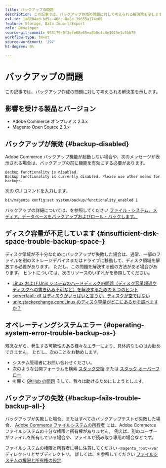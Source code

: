 ```yaml
---
title: バックアップの問題
description: この記事では、バックアップ作成の問題に対して考えられる解決策を示します。
exl-id: 1a6204ad-bd5a-46dc-8a8e-39655a174e09
feature: Storage, Data Import/Export
role: Developer
source-git-commit: 958179e0f3efe08e65ea8b0c4c4e1015e3c5bb76
workflow-type: tm+mt
source-wordcount: '297'
ht-degree: 0%

---
```


# バックアップの問題

この記事では、バックアップ作成の問題に対して考えられる解決策を示します。

## 影響を受ける製品とバージョン

* Adobe Commerce オンプレミス 2.3.x
* Magento Open Source 2.3.x

## バックアップが無効 {#backup-disabled}

Adobe Commerce バックアップ機能が起動しない場合や、次のメッセージが表示される場合は、バックアップの前に機能を有効にする必要があります。

```terminal
Backup functionality is disabled.
Backup functionality is currently disabled. Please use other means for backups.
```

次の CLI コマンドを入力します。

```bash
bin/magento config:set system/backup/functionality_enabled 1
```

バックアップの詳細については、を参照してください [ファイル・システム、メディア、データベースをバックアップおよびロール・バックします。](https://devdocs.magento.com/guides/v2.3/install-gde/install/cli/install-cli-backup.html)

## ディスク容量が不足しています {#insufficient-disk-space-trouble-backup-space-}

ディスク領域が不十分なためにバックアップが失敗した場合は、通常、一部のファイルを別のストレージデバイスまたはドライブに移動して、ディスク領域を解放する必要があります。 ただし、この問題を解決する他の方法がある場合があります。 ヒントについては、次のリソースのいずれかを参照してください。

* [Linux および Unix システムのハードディスクの問題（ディスク容量超過やディスクへの書き込み不可など）を解決するための 8 つのヒント](https://www.cyberciti.biz/datacenter/linux-unix-bsd-osx-cannot-write-to-hard-disk)
* [serverfault: df はディスクがいっぱいと言うが、ディスクが空ではない](https://serverfault.com/questions/315181/df-says-disk-is-full-but-it-is-not)
* [unix.stackexchange.com:Linux のディスク容量がどこにあるかを調べますか？](https://unix.stackexchange.com/questions/125429/tracking-down-where-disk-space-has-gone-on-linux)

## オペレーティングシステムエラー {#operating-system-error-trouble-backup-os-}

残念ながら、発生する可能性のある様々なエラーにより、具体的なものはお勧めできません。 ただし、次のことをお勧めします。

* システム管理者にお問い合わせください。
* 次のような公開フォーラムを検索 [スタック交換](https://unix.stackexchange.com) または [スタック オーバーフロー](https://stackoverflow.com)
* を開く [GitHub の問題](https://github.com/magento/magento2/issues) そして、我々は助けるためにしようとします。

## バックアップの失敗 {#backup-fails-trouble-backup-all-}

バックアップが失敗した場合、またはすべてのバックアップテストが失敗した場合、 [Adobe Commerce ファイルシステムの所有者](https://devdocs.magento.com/guides/v2.2/install-gde/prereq/file-sys-perms-over.html) には、Adobe Commerce ファイルシステムの十分な権限と所有権がありません。 例えば、別のユーザーがファイルを所有している場合や、ファイルが読み取り専用の場合などです。

ファイルシステムの権限と所有者に特に注意してください `<magento_root>/var` ディレクトリとサブディレクトリ。 詳しくは、を参照してください [ファイルシステムの権限と所有権の設定](https://devdocs.magento.com/guides/v2.3/install-gde/prereq/file-system-perms.html).
